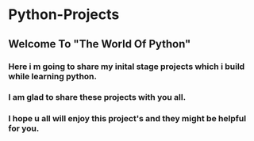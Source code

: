 # Python-Projects

## Welcome To "The World Of Python"
### Here i m going to share my inital stage projects which i build while learning python.
### I am glad to share these projects with you all. 
### I hope u all will enjoy this project's and they might be helpful for you.
